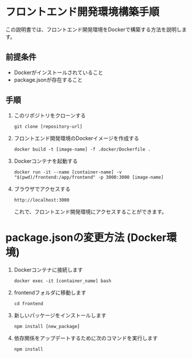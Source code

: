 # フロントエンド開発環境構築手順
この説明書では、フロントエンド開発環境をDockerで構築する方法を説明します。

## 前提条件
* Dockerがインストールされていること
* package.jsonが存在すること
## 手順
1. このリポジトリをクローンする
    ```
    git clone [repository-url]
    ```
1. フロントエンド開発環境のDockerイメージを作成する
    ```
    docker build -t [image-name] -f .docker/Dockerfile .
    ```
1. Dockerコンテナを起動する
    ```
    docker run -it --name [container-name] -v "$(pwd)/frontend:/app/frontend" -p 3000:3000 [image-name]
    ```
1. ブラウザでアクセスする
    ```
    http://localhost:3000
    ```
   これで、フロントエンド開発環境にアクセスすることができます。

# package.jsonの変更方法 (Docker環境)
1. Dockerコンテナに接続します
    ```
    docker exec -it [container_name] bash
    ```
1. frontendフォルダに移動します
    ```
    cd frontend
    ```
3. 新しいパッケージをインストールします
    ```
    npm install [new_package]
    ```
4. 依存関係をアップデートするために次のコマンドを実行します
    ```
    npm install
    ```